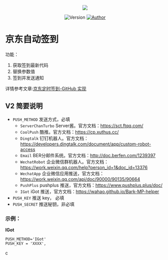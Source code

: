 <p align="center">
    <img src="https://cdn.jsdelivr.net/gh/ruicky/ruicky.github.io/2020/06/05/jd-sign/0.png">
</p>

<p align="center">
    <img alt="Version" src="https://img.shields.io/badge/release-2.0.0-blue"/>
    <a href="https://github.com/ruicky">
        <img alt="Author" src="https://img.shields.io/badge/author-ruicky-blueviolet"/>
    </a>
</p>

# 京东自动签到
功能：
1. 获取签到最新代码
2. 替换参数值
3. 签到并发送通知

详情参考文章:[京东定时签到-GitHub 实现](https://ruicky.github.io/2020/06/05/jd-sign/)

## V2 简要说明

+ `PUSH_METHOD` 发送方式，必填
  - `ServerChanTurbo` Server酱。官方文档：https://sct.ftqq.com/
  - `CoolPush` 酷推。官方文档：https://cp.xuthus.cc/
  - `Dingtalk` 钉钉机器人。官方文档：https://developers.dingtalk.com/document/app/custom-robot-access
  - `Email` BER分邮件系统。官方文档：http://doc.berfen.com/1239397
  - `WechatRobot` 企业微信群机器人。官方文档：https://work.weixin.qq.com/help?person_id=1&doc_id=13376
  - `WechatApp` 企业微信应用推送，官方文档：https://work.weixin.qq.com/api/doc/90000/90135/90664
  - `PushPlus` pushplus 推送，官方文档：https://www.pushplus.plus/doc/
  - `IGot` iGot 推送，官方文档：https://wahao.github.io/Bark-MP-helper
+ `PUSH_KEY` 推送 key， 必填
+ `PUSH_SECRET` 推送秘钥，非必填

### 示例：
**IGot**
```
PUSH_METHOD='IGot'
PUSH_KEY = 'XXXX',
```
c
